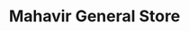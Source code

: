 ---
title: "Mahavir General Store"
url: /banapura-seoni-malwa/mahavir-general-store/
shop: general
---